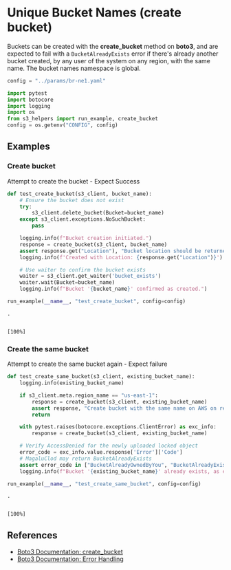 # Unique Bucket Names (create bucket)

Buckets can be created with the **create_bucket** method on **boto3**, and are expected to fail with a `BucketAlreadyExists` error if there's already another bucket created, by any user of the system on any region, with the same name. The bucket names namespace is global.


```python
config = "../params/br-ne1.yaml"
```


```python
import pytest
import botocore
import logging
import os
from s3_helpers import run_example, create_bucket
config = os.getenv("CONFIG", config)
```

## Examples

### Create bucket

Attempt to create the bucket - Expect Success


```python
def test_create_bucket(s3_client, bucket_name):
    # Ensure the bucket does not exist
    try:
        s3_client.delete_bucket(Bucket=bucket_name)
    except s3_client.exceptions.NoSuchBucket:
        pass

    logging.info(f"Bucket creation initiated.")
    response = create_bucket(s3_client, bucket_name)
    assert response.get("Location"), "Bucket location should be returned upon creation."
    logging.info(f'Created with Location: {response.get("Location")}')

    # Use waiter to confirm the bucket exists
    waiter = s3_client.get_waiter('bucket_exists')
    waiter.wait(Bucket=bucket_name)
    logging.info(f"Bucket '{bucket_name}' confirmed as created.")

run_example(__name__, "test_create_bucket", config=config)
```

    .

                                                                            [100%]

    


### Create the same bucket
Attempt to create the same bucket again - Expect failure


```python
def test_create_same_bucket(s3_client, existing_bucket_name):
    logging.info(existing_bucket_name)

    if s3_client.meta.region_name == "us-east-1":
        response = create_bucket(s3_client, existing_bucket_name)
        assert response, "Create bucket with the same name on AWS on region US East (N. Virginia) should succeed"
        return

    with pytest.raises(botocore.exceptions.ClientError) as exc_info:
        response = create_bucket(s3_client, existing_bucket_name)

    # Verify AccessDenied for the newly uploaded locked object
    error_code = exc_info.value.response['Error']['Code']
    # MagaluClod may return BucketAlreadyExists
    assert error_code in ["BucketAlreadyOwnedByYou", "BucketAlreadyExists"], f"Expected BucketAlreadyOwnedByYou, got {error_code}"
    logging.info(f"Bucket '{existing_bucket_name}' already exists, as expected.")

run_example(__name__, "test_create_same_bucket", config=config)
```

    .

                                                                            [100%]

    


## References

- [Boto3 Documentation: create_bucket](https://boto3.amazonaws.com/v1/documentation/api/latest/reference/services/s3/client/create_bucket.html)
- [Boto3 Documentation: Error Handling](https://boto3.amazonaws.com/v1/documentation/api/latest/guide/error-handling.html)
